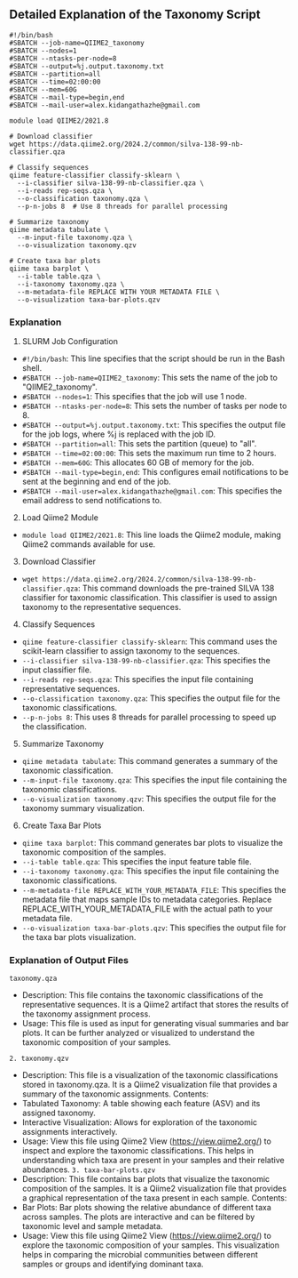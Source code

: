 ## Detailed Explanation of the Taxonomy Script

    #!/bin/bash
    #SBATCH --job-name=QIIME2_taxonomy
    #SBATCH --nodes=1
    #SBATCH --ntasks-per-node=8
    #SBATCH --output=%j.output.taxonomy.txt
    #SBATCH --partition=all
    #SBATCH --time=02:00:00
    #SBATCH --mem=60G
    #SBATCH --mail-type=begin,end
    #SBATCH --mail-user=alex.kidangathazhe@gmail.com
    
    module load QIIME2/2021.8
    
    # Download classifier
    wget https://data.qiime2.org/2024.2/common/silva-138-99-nb-classifier.qza
    
    # Classify sequences
    qiime feature-classifier classify-sklearn \
      --i-classifier silva-138-99-nb-classifier.qza \
      --i-reads rep-seqs.qza \
      --o-classification taxonomy.qza \
      --p-n-jobs 8  # Use 8 threads for parallel processing
    
    # Summarize taxonomy
    qiime metadata tabulate \
      --m-input-file taxonomy.qza \
      --o-visualization taxonomy.qzv
    
    # Create taxa bar plots
    qiime taxa barplot \
      --i-table table.qza \
      --i-taxonomy taxonomy.qza \
      --m-metadata-file REPLACE WITH YOUR METADATA FILE \
      --o-visualization taxa-bar-plots.qzv
### Explanation
1. SLURM Job Configuration
* `#!/bin/bash`: This line specifies that the script should be run in the Bash shell.
* `#SBATCH --job-name=QIIME2_taxonomy`: This sets the name of the job to "QIIME2_taxonomy".
* `#SBATCH --nodes=1`: This specifies that the job will use 1 node.
* `#SBATCH --ntasks-per-node=8`: This sets the number of tasks per node to 8.
* `#SBATCH --output=%j.output.taxonomy.txt`: This specifies the output file for the job logs, where %j is replaced with the job ID.
* `#SBATCH --partition=all`: This sets the partition (queue) to "all".
* `#SBATCH --time=02:00:00`: This sets the maximum run time to 2 hours.
* `#SBATCH --mem=60G`: This allocates 60 GB of memory for the job.
* `#SBATCH --mail-type=begin,end`: This configures email notifications to be sent at the beginning and end of the job.
* `#SBATCH --mail-user=alex.kidangathazhe@gmail.com`: This specifies the email address to send notifications to.
2. Load Qiime2 Module
* `module load QIIME2/2021.8`: This line loads the Qiime2 module, making Qiime2 commands available for use.
3. Download Classifier
* `wget https://data.qiime2.org/2024.2/common/silva-138-99-nb-classifier.qza`: This command downloads the pre-trained SILVA 138 classifier for taxonomic classification. This classifier is used to assign taxonomy to the representative sequences.
4. Classify Sequences
* `qiime feature-classifier classify-sklearn`: This command uses the scikit-learn classifier to assign taxonomy to the sequences.
* `--i-classifier silva-138-99-nb-classifier.qza`: This specifies the input classifier file.
* `--i-reads rep-seqs.qza`: This specifies the input file containing representative sequences.
* `--o-classification taxonomy.qza`: This specifies the output file for the taxonomic classifications.
* `--p-n-jobs 8`: This uses 8 threads for parallel processing to speed up the classification.
5. Summarize Taxonomy
* `qiime metadata tabulate`: This command generates a summary of the taxonomic classification.
* `--m-input-file taxonomy.qza`: This specifies the input file containing the taxonomic classifications.
* `--o-visualization taxonomy.qzv`: This specifies the output file for the taxonomy summary visualization.
6. Create Taxa Bar Plots
* `qiime taxa barplot`: This command generates bar plots to visualize the taxonomic composition of the samples.
* `--i-table table.qza`: This specifies the input feature table file.
* `--i-taxonomy taxonomy.qza`: This specifies the input file containing the taxonomic classifications.
* `--m-metadata-file REPLACE_WITH_YOUR_METADATA_FILE`: This specifies the metadata file that maps sample IDs to metadata categories. Replace REPLACE_WITH_YOUR_METADATA_FILE with the actual path to your metadata file.
* `--o-visualization taxa-bar-plots.qzv`: This specifies the output file for the taxa bar plots visualization.
### Explanation of Output Files
`taxonomy.qza`
* Description: This file contains the taxonomic classifications of the representative sequences. It is a Qiime2 artifact that stores the results of the taxonomy assignment process.
* Usage: This file is used as input for generating visual summaries and bar plots. It can be further analyzed or visualized to understand the taxonomic composition of your samples.

`2. taxonomy.qzv`
* Description: This file is a visualization of the taxonomic classifications stored in taxonomy.qza. It is a Qiime2 visualization file that provides a summary of the taxonomic assignments.
Contents:
* Tabulated Taxonomy: A table showing each feature (ASV) and its assigned taxonomy.
* Interactive Visualization: Allows for exploration of the taxonomic assignments interactively.
* Usage: View this file using Qiime2 View (https://view.qiime2.org/) to inspect and explore the taxonomic classifications. This helps in understanding which taxa are present in your samples and their relative abundances.
`3. taxa-bar-plots.qzv`
* Description: This file contains bar plots that visualize the taxonomic composition of the samples. It is a Qiime2 visualization file that provides a graphical representation of the taxa present in each sample.
Contents:
* Bar Plots: Bar plots showing the relative abundance of different taxa across samples. The plots are interactive and can be filtered by taxonomic level and sample metadata.
* Usage: View this file using Qiime2 View (https://view.qiime2.org/) to explore the taxonomic composition of your samples. This visualization helps in comparing the microbial communities between different samples or groups and identifying dominant taxa.
